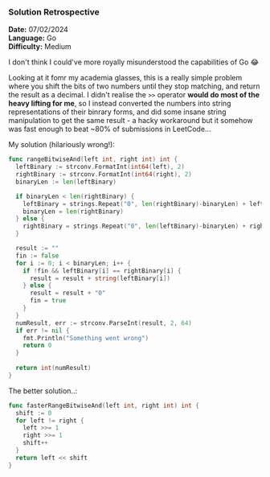 ### Solution Retrospective

**Date:** 07/02/2024  
**Language:** Go  
**Difficulty:** Medium

I don't think I could've more royally misunderstood the capabilities of Go 😂

Looking at it fomr my academia glasses, this is a really simple problem where you shift the bits of two numbers until they stop matching, and return the result as a decimal. I didn't realise the `>>` operator **would do most of the heavy lifting for me**, so I instead converted the numbers into string representations of their binrary forms, and did some insane string manipulation to get the same result - a hacky workaround but it somehow was fast enough to beat ~80% of submissions in LeetCode...

My solution (hilariously wrong!):

```go
func rangeBitwiseAnd(left int, right int) int {
  leftBinary := strconv.FormatInt(int64(left), 2)
  rightBinary := strconv.FormatInt(int64(right), 2)
  binaryLen := len(leftBinary)

  if binaryLen < len(rightBinary) {
    leftBinary = strings.Repeat("0", len(rightBinary)-binaryLen) + leftBinary
    binaryLen = len(rightBinary)
  } else {
    rightBinary = strings.Repeat("0", len(leftBinary)-binaryLen) + rightBinary
  }

  result := ""
  fin := false
  for i := 0; i < binaryLen; i++ {
    if !fin && leftBinary[i] == rightBinary[i] {
      result = result + string(leftBinary[i])
    } else {
      result = result + "0"
      fin = true
    }
  }
  numResult, err := strconv.ParseInt(result, 2, 64)
  if err != nil {
    fmt.Println("Something went wrong")
    return 0
  }
  
  return int(numResult)
}
```

The better solution..:

```go
func fasterRangeBitwiseAnd(left int, right int) int {
  shift := 0
  for left != right {
    left >>= 1
    right >>= 1
    shift++
  }
  return left << shift
}
```
